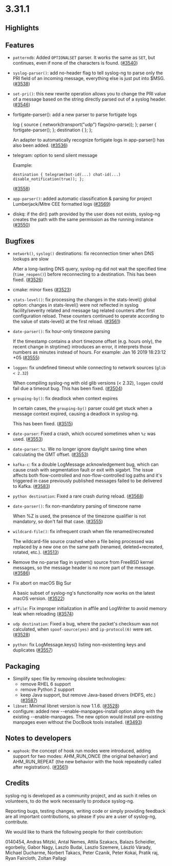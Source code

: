 3.31.1
======

## Highlights

<Fill this block manually from the blocks below>

## Features

 * `patterndb`: Added `OPTIONALSET` parser. It works the same as `SET`, but continues, even if none of the
   characters is found.
   ([#3540](https://github.com/syslog-ng/syslog-ng/pull/3540))
 * `syslog-parser()`: add no-header flag to tell syslog-ng to parse only the
   PRI field of an incoming message, everything else is just put into $MSG.
   ([#3538](https://github.com/syslog-ng/syslog-ng/pull/3538))
 * `set-pri()`: this new rewrite operation allows you to change the PRI value
   of a message based on the string directly parsed out of a syslog header.
   ([#3546](https://github.com/syslog-ng/syslog-ng/pull/3546))
 * fortigate-parser(): add a new parser to parse fortigate logs
   
   log {
     source { network(transport("udp") flags(no-parse)); };
     parser { fortigate-parser(); };
     destination { };
   };
   
   An adapter to automatically recognize fortigate logs in app-parser() has
   also been added.
   ([#3536](https://github.com/syslog-ng/syslog-ng/pull/3536))
 * telegram: option to send silent message
   
   Example:
   
   ```
   destination { telegram(bot-id(...) chat-id(...) disable_notification(true)); };
   ```
   ([#3558](https://github.com/syslog-ng/syslog-ng/pull/3558))
 * `app-parser()`: added automatic classification & parsing for project Lumberjack/Mitre CEE formatted logs
   ([#3569](https://github.com/syslog-ng/syslog-ng/pull/3569))
 * diskq: if the dir() path provided by the user does not exists, syslog-ng creates the path with the same permission as the running instance
   ([#3550](https://github.com/syslog-ng/syslog-ng/pull/3550))

## Bugfixes

 * `network()`, `syslog()` destinations: fix reconnection timer when DNS lookups are slow
   
   After a long-lasting DNS query, syslog-ng did not wait the specified time (`time_reopen()`)
   before reconnecting to a destination. This has been fixed.
   ([#3526](https://github.com/syslog-ng/syslog-ng/pull/3526))
 * cmake: minor fixes
   ([#3523](https://github.com/syslog-ng/syslog-ng/pull/3523))
 * `stats-level()`: fix processing the changes in the stats-level() global
   option: changes in stats-level() were not reflected in syslog
   facility/severity related and message tag related counters after first
   configuration reload. These counters continued to operate according to the
   value of stats-level() at the first reload.
   ([#3561](https://github.com/syslog-ng/syslog-ng/pull/3561))
 * `date-parser()`: fix hour-only timezone parsing
   
   If the timestamp contains a short timezone offset (e.g. hours only), the
   recent change in strptime() introduces an error, it interprets those
   numbers as minutes instead of hours. For example: Jan 16 2019 18:23:12 +05
   ([#3555](https://github.com/syslog-ng/syslog-ng/pull/3555))
 * `loggen`: fix undefined timeout while connecting to network sources (`glib < 2.32`)
   
   When compiling syslog-ng with old glib versions (< 2.32), `loggen` could fail due a timeout bug.
   This has been fixed.
   ([#3504](https://github.com/syslog-ng/syslog-ng/pull/3504))
 * `grouping-by()`: fix deadlock when context expires
   
   In certain cases, the `grouping-by()` parser could get stuck when a message
   context expired, causing a deadlock in syslog-ng.
   
   This has been fixed.
   ([#3515](https://github.com/syslog-ng/syslog-ng/pull/3515))
 * `date-parser`: Fixed a crash, which occured sometimes when `%z` was used.
   ([#3553](https://github.com/syslog-ng/syslog-ng/pull/3553))
 * `date-parser`: `%z`. We no longer ignore daylight saving time when calculating the GMT offset.
   ([#3553](https://github.com/syslog-ng/syslog-ng/pull/3553))
 * `kafka-c`: fix a double LogMessage acknowledgement bug, which can cause crash with segmentation fault or exit with sigabrt. The issue affects both flow-controlled and non-flow-controlled log paths and it's triggered in case previously published messages failed to be delivered to Kafka.
   ([#3583](https://github.com/syslog-ng/syslog-ng/pull/3583))
 * `python destination`: Fixed a rare crash during reload.
   ([#3568](https://github.com/syslog-ng/syslog-ng/pull/3568))
 * `date-parser()`: fix non-mandatory parsing of timezone name
   
   When %Z is used, the presence of the timezone qualifier is not mandatory,
   so don't fail that case.
   ([#3555](https://github.com/syslog-ng/syslog-ng/pull/3555))
 * `wildcard-file()`: fix infrequent crash when file renamed/recreated
   
   The wildcard-file source crashed when a file being processed was replaced by
   a new one on the same path (renamed, deleted+recreated, rotated, etc.).
   ([#3513](https://github.com/syslog-ng/syslog-ng/pull/3513))
 * Remove the no-parse flag in system() source from FreeBSD kernel 
   messages, so the message header is no more part of the message.
   ([#3586](https://github.com/syslog-ng/syslog-ng/pull/3586))
 * Fix abort on macOS Big Sur
   
   A basic subset of syslog-ng's functionality now works on the latest macOS version.
   ([#3522](https://github.com/syslog-ng/syslog-ng/pull/3522))
 * `affile`: Fix improper initialization in affile and LogWriter to avoid memory leak when reloading
   ([#3574](https://github.com/syslog-ng/syslog-ng/pull/3574))
 * `udp destination`: Fixed a bug, where the packet's checksum was not calculated,
   when `spoof-source(yes)` and `ip-protocol(6)` were set.
   ([#3528](https://github.com/syslog-ng/syslog-ng/pull/3528))
 * `python`: fix LogMessage.keys() listing non-existenting keys and duplicates
   ([#3557](https://github.com/syslog-ng/syslog-ng/pull/3557))

## Packaging

 * Simplify spec file by removing obsolete technologies:
   - remove RHEL 6 support
   - remove Python 2 support
   - keep Java support, but remove Java-based drivers (HDFS, etc.)
   ([#3587](https://github.com/syslog-ng/syslog-ng/pull/3587))
 * `libnet`: Minimal libnet version is now 1.1.6.
   ([#3528](https://github.com/syslog-ng/syslog-ng/pull/3528))
 * configure: added new --enable-manpages-install option along with the
   existing --enable-manpages. The new option would install pre-existing
   manpages even without the DocBook tools installed.
   ([#3493](https://github.com/syslog-ng/syslog-ng/pull/3493))

## Notes to developers

 * `apphook`: the concept of hook run modes were introduced, adding support for
   two modes: AHM_RUN_ONCE (the original behavior) and AHM_RUN_REPEAT (the new
   behavior with the hook repeatedly called after registration).
   ([#3561](https://github.com/syslog-ng/syslog-ng/pull/3561))

## Credits

syslog-ng is developed as a community project, and as such it relies
on volunteers, to do the work necessarily to produce syslog-ng.

Reporting bugs, testing changes, writing code or simply providing
feedback are all important contributions, so please if you are a user
of syslog-ng, contribute.

We would like to thank the following people for their contribution:

0140454, Andras Mitzki, Antal Nemes, Attila Szakacs, Balazs Scheidler,
egorbeliy, Gabor Nagy, Laszlo Budai, Laszlo Szemere, László Várady,
Michael Ducharme, Norbert Takacs, Peter Czanik, Peter Kokai, Pratik raj,
Ryan Faircloth, Zoltan Pallagi
